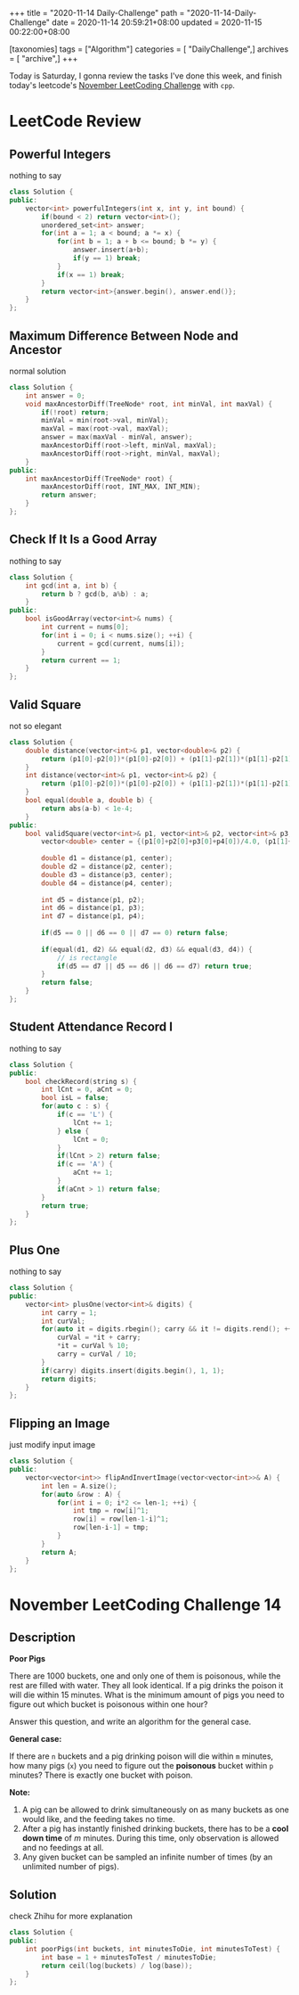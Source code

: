 +++
title = "2020-11-14 Daily-Challenge"
path = "2020-11-14-Daily-Challenge"
date = 2020-11-14 20:59:21+08:00
updated = 2020-11-15 00:22:00+08:00

[taxonomies]
tags = ["Algorithm"]
categories = [ "DailyChallenge",]
archives = [ "archive",]
+++

Today is Saturday, I gonna review the tasks I've done this week, and finish today's leetcode's [November LeetCoding Challenge](https://leetcode.com/explore/challenge/card/november-leetcoding-challenge/565/week-2-november-8th-november-14th/3530/) with `cpp`.

<!-- more -->

# LeetCode Review

## Powerful Integers

nothing to say

``` cpp
class Solution {
public:
    vector<int> powerfulIntegers(int x, int y, int bound) {
        if(bound < 2) return vector<int>();
        unordered_set<int> answer;
        for(int a = 1; a < bound; a *= x) {
            for(int b = 1; a + b <= bound; b *= y) {
                answer.insert(a+b);
                if(y == 1) break;
            }
            if(x == 1) break;
        }
        return vector<int>{answer.begin(), answer.end()};
    }
};
```

## Maximum Difference Between Node and Ancestor

normal solution

``` cpp
class Solution {
    int answer = 0;
    void maxAncestorDiff(TreeNode* root, int minVal, int maxVal) {
        if(!root) return;
        minVal = min(root->val, minVal);
        maxVal = max(root->val, maxVal);
        answer = max(maxVal - minVal, answer);
        maxAncestorDiff(root->left, minVal, maxVal);
        maxAncestorDiff(root->right, minVal, maxVal);
    }
public:
    int maxAncestorDiff(TreeNode* root) {
        maxAncestorDiff(root, INT_MAX, INT_MIN);
        return answer;
    }
};
```

## Check If It Is a Good Array

nothing to say

``` cpp
class Solution {
    int gcd(int a, int b) {
        return b ? gcd(b, a%b) : a;
    }
public:
    bool isGoodArray(vector<int>& nums) {
        int current = nums[0];
        for(int i = 0; i < nums.size(); ++i) {
            current = gcd(current, nums[i]);
        }
        return current == 1;
    }
};
```

## Valid Square

not so elegant

``` cpp
class Solution {
    double distance(vector<int>& p1, vector<double>& p2) {
        return (p1[0]-p2[0])*(p1[0]-p2[0]) + (p1[1]-p2[1])*(p1[1]-p2[1]);
    }
    int distance(vector<int>& p1, vector<int>& p2) {
        return (p1[0]-p2[0])*(p1[0]-p2[0]) + (p1[1]-p2[1])*(p1[1]-p2[1]);
    }
    bool equal(double a, double b) {
        return abs(a-b) < 1e-4;
    }
public:
    bool validSquare(vector<int>& p1, vector<int>& p2, vector<int>& p3, vector<int>& p4) {
        vector<double> center = {(p1[0]+p2[0]+p3[0]+p4[0])/4.0, (p1[1]+p2[1]+p3[1]+p4[1])/4.0};
        
        double d1 = distance(p1, center);
        double d2 = distance(p2, center);
        double d3 = distance(p3, center);
        double d4 = distance(p4, center);
        
        int d5 = distance(p1, p2);
        int d6 = distance(p1, p3);
        int d7 = distance(p1, p4);
        
        if(d5 == 0 || d6 == 0 || d7 == 0) return false;
        
        if(equal(d1, d2) && equal(d2, d3) && equal(d3, d4)) {
            // is rectangle
            if(d5 == d7 || d5 == d6 || d6 == d7) return true;
        }
        return false;
    }
};
```

## Student Attendance Record I

nothing to say

``` cpp
class Solution {
public:
    bool checkRecord(string s) {
        int lCnt = 0, aCnt = 0;
        bool isL = false;
        for(auto c : s) {
            if(c == 'L') {
                lCnt += 1;
            } else {
                lCnt = 0;
            }
            if(lCnt > 2) return false;
            if(c == 'A') {
                aCnt += 1;
            }
            if(aCnt > 1) return false;
        }
        return true;
    }
};
```

## Plus One

nothing to say

``` cpp
class Solution {
public:
    vector<int> plusOne(vector<int>& digits) {
        int carry = 1;
        int curVal;
        for(auto it = digits.rbegin(); carry && it != digits.rend(); ++it) {
            curVal = *it + carry;
            *it = curVal % 10;
            carry = curVal / 10;
        }
        if(carry) digits.insert(digits.begin(), 1, 1);
        return digits;
    }
};
```

## Flipping an Image

just modify input image

``` cpp
class Solution {
public:
    vector<vector<int>> flipAndInvertImage(vector<vector<int>>& A) {
        int len = A.size();
        for(auto &row : A) {
            for(int i = 0; i*2 <= len-1; ++i) {
                int tmp = row[i]^1;
                row[i] = row[len-1-i]^1;
                row[len-i-1] = tmp;
            }
        }
        return A;
    }
};
```

# November LeetCoding Challenge 14

## Description

**Poor Pigs**

There are 1000 buckets, one and only one of them is poisonous, while the rest are filled with water. They all look identical. If a pig drinks the poison it will die within 15 minutes. What is the minimum amount of pigs you need to figure out which bucket is poisonous within one hour?

Answer this question, and write an algorithm for the general case.

**General case:**

If there are `n` buckets and a pig drinking poison will die within `m` minutes, how many pigs (`x`) you need to figure out the **poisonous** bucket within `p` minutes? There is exactly one bucket with poison.

**Note:**

1. A pig can be allowed to drink simultaneously on as many buckets as one would like, and the feeding takes no time.
2. After a pig has instantly finished drinking buckets, there has to be a **cool down time** of *m* minutes. During this time, only observation is allowed and no feedings at all.
3. Any given bucket can be sampled an infinite number of times (by an unlimited number of pigs).

## Solution

check Zhihu for more explanation

``` cpp
class Solution {
public:
    int poorPigs(int buckets, int minutesToDie, int minutesToTest) {
        int base = 1 + minutesToTest / minutesToDie;
        return ceil(log(buckets) / log(base));
    }
};
```
